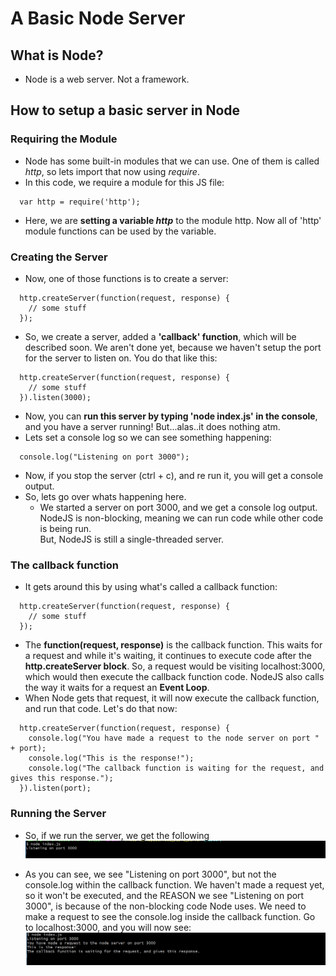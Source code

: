 # A Basic Node Server

## What is Node?
* Node is a web server.  Not a framework.

## How to setup a basic server in Node
### Requiring the Module

* Node has some built-in modules that we can use.  One of them is called *http*, so lets import that now using *require*.
* In this code, we require a module for this JS file:
```
  var http = require('http');
```
* Here, we are **setting a variable *http*** to the module http.  Now all of 'http' module functions can be used by the variable.


### Creating the Server
* Now, one of those functions is to create a server:
```
  http.createServer(function(request, response) {
    // some stuff
  });
```
* So, we create a server, added a **'callback' function**, which will be described soon.  We aren't done yet,
because we haven't setup the port for the server to listen on.  You do that like this:

```
  http.createServer(function(request, response) {
    // some stuff
  }).listen(3000);
```

* Now, you can **run this server by typing 'node index.js' in the console**, and you have a server running!  But...alas..it does nothing atm.
* Lets set a console log so we can see something happening:

```
  console.log("Listening on port 3000");
```

* Now, if you stop the server (ctrl + c), and re run it, you will get a console output.
* So, lets go over whats happening here.
  * We started a server on port 3000, and we get a console log output.  NodeJS is non-blocking, meaning we can run code while other code is being run.  
  But, NodeJS is still a single-threaded server.  


### The callback function
* It gets around this by using what's called a callback function:

```
  http.createServer(function(request, response) {
    // some stuff
  });
```

* The **function(request, response)** is the callback function.  This waits for a request and while it's waiting, it continues to execute code after the **http.createServer block**.  So, a request would be visiting localhost:3000, which would then execute the callback function code.  NodeJS also calls the way it waits for a request an **Event Loop**.
* When Node gets that request, it will now execute the callback function, and run that code.  Let's do that now:

```
  http.createServer(function(request, response) {
    console.log("You have made a request to the node server on port " + port);
    console.log("This is the response!");
    console.log("The callback function is waiting for the request, and gives this response.");
  }).listen(port);
```

### Running the Server
* So, if we run the server, we get the following <br />
![Starting Node](screenshots/starting_node.PNG "Starting Node")


* As you can see, we see "Listening on port 3000", but not the console.log within the callback function.  We haven't made a request yet, so it won't be executed, and the REASON we see "Listening on port 3000", is because of the non-blocking code Node uses.  We need to make a request to see the console.log inside the callback function.  Go to localhost:3000, and you will now see: <br />
![Callback Function](screenshots/callback.PNG "Callback Function")

